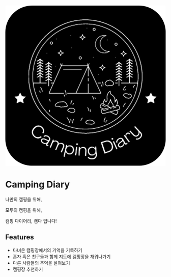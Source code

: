 <p align="center">
  <img src="./public/camda_logo_white_bg_black.png" alt="logo" />
</p>

# Camping Diary

나만의 캠핑을 위해,

모두의 캠핑을 위해,

캠핑 다이어리, 캠다 입니다!

## Features

* 다녀온 캠핑장에서의 기억을 기록하기
* 혼자 혹은 친구들과 함께 지도에 캠핑장을 채워나가기
* 다른 사람들의 추억을 살펴보기
* 캠핑장 추천하기
